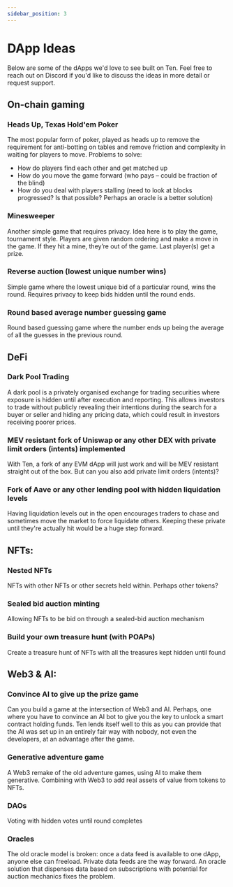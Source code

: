 ```yaml
---
sidebar_position: 3
---
```

# DApp Ideas

Below are some of the dApps we'd love to see built on Ten. Feel free to reach out on Discord if you'd like to discuss the ideas in more detail or request support.

## On-chain gaming

### Heads Up, Texas Hold'em Poker
The most popular form of poker, played as heads up to remove the requirement for anti-botting on tables and remove friction and complexity in waiting for players to move.
Problems to solve:
-	How do players find each other and get matched up
-	How do you move the game forward (who pays – could be fraction of the blind)
-	How do you deal with players stalling (need to look at blocks progressed? Is that possible? Perhaps an oracle is a better solution)

### Minesweeper
Another simple game that requires privacy. Idea here is to play the game, tournament style. Players are given random ordering and make a move in the game. If they hit a mine, they’re out of the game. Last player(s) get a prize.

### Reverse auction (lowest unique number wins)
Simple game where the lowest unique bid of a particular round, wins the round. Requires privacy to keep bids hidden until the round ends.

### Round based average number guessing game
Round based guessing game where the number ends up being the average of all the guesses in the previous round.

## DeFi
### Dark Pool Trading
A dark pool is a privately organised exchange for trading securities where exposure is hidden until after execution and reporting. This allows investors to trade without publicly revealing their intentions during the search for a buyer or seller and hiding any pricing data, which could result in investors receiving poorer prices.
### MEV resistant fork of Uniswap or any other DEX with private limit orders (intents) implemented
With Ten, a fork of any EVM dApp will just work and will be MEV resistant straight out of the box. But can you also add private limit orders (intents)?
### Fork of Aave or any other lending pool with hidden liquidation levels
Having liquidation levels out in the open encourages traders to chase and sometimes move the market to force liquidate others. Keeping these private until they're actually hit would be a huge step forward.

## NFTs:
### Nested NFTs
NFTs with other NFTs or other secrets held within. Perhaps other tokens?
### Sealed bid auction minting
Allowing NFTs to be bid on through a sealed-bid auction mechanism
### Build your own treasure hunt (with POAPs)
Create a treasure hunt of NFTs with all the treasures kept hidden until found

## Web3 & AI:
### Convince AI to give up the prize game
Can you build a game at the intersection of Web3 and AI. Perhaps, one where you have to convince an AI bot to give you the key to unlock a smart contract holding funds. Ten lends itself well to this as you can provide that the AI was set up in an entirely fair way with nobody, not even the developers, at an advantage after the game.
### Generative adventure game
A Web3 remake of the old adventure games, using AI to make them generative. Combining with Web3 to add real assets of value from tokens to NFTs.

### DAOs
Voting with hidden votes until round completes

### Oracles
The old oracle model is broken: once a data feed is available to one dApp, anyone else can freeload. Private data feeds are the way forward. An oracle solution that dispenses data based on subscriptions with potential for auction mechanics fixes the problem.
